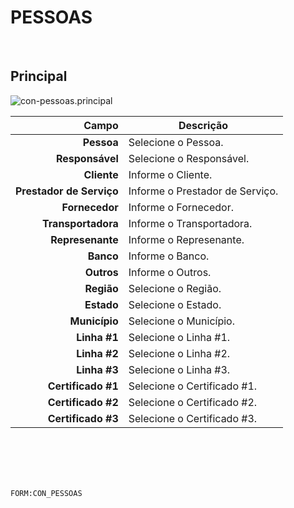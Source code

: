 # PESSOAS
<br>

## Principal
![con-pessoas.principal](https://raw.githubusercontent.com/netforcews/docs-siscom/master/geral/imagens/con-pessoas.principal.png)

Campo | Descrição
--:|---
**Pessoa** | Selecione o Pessoa.
**Responsável** | Selecione o Responsável.
**Cliente** | Informe o Cliente.
**Prestador de Serviço** | Informe o Prestador de Serviço.
**Fornecedor** | Informe o Fornecedor.
**Transportadora** | Informe o Transportadora.
**Represenante** | Informe o Represenante.
**Banco** | Informe o Banco.
**Outros** | Informe o Outros.
**Região** | Selecione o Região.
**Estado** | Selecione o Estado.
**Município** | Selecione o Município.
**Linha #1** | Selecione o Linha #1.
**Linha #2** | Selecione o Linha #2.
**Linha #3** | Selecione o Linha #3.
**Certificado #1** | Selecione o Certificado #1.
**Certificado #2** | Selecione o Certificado #2.
**Certificado #3** | Selecione o Certificado #3.
<br>
<br>
<br>
<br>

```FORM:CON_PESSOAS```
